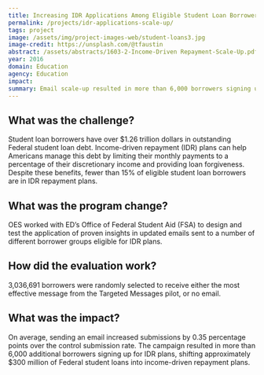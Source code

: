 ```yaml
---
title: Increasing IDR Applications Among Eligible Student Loan Borrowers - Scale Up
permalink: /projects/idr-applications-scale-up/
tags: project
image: /assets/img/project-images-web/student-loans3.jpg
image-credit: https://unsplash.com/@tfaustin
abstract: /assets/abstracts/1603-2-Income-Driven Repayment-Scale-Up.pdf
year: 2016
domain: Education
agency: Education
impact:
summary: Email scale-up resulted in more than 6,000 borrowers signing up for income driven repayment plans.
---
```

## What was the challenge?

Student loan borrowers have over $1.26 trillion dollars in outstanding Federal student loan debt. Income-driven repayment (IDR) plans can help Americans manage this debt by limiting their monthly payments to a percentage of their discretionary income and providing loan forgiveness. Despite these benefits, fewer than 15% of eligible student loan borrowers are in IDR repayment plans.

## What was the program change?

OES worked with ED’s Office of Federal Student Aid (FSA) to design and test the application of proven insights in updated emails sent to a number of different borrower groups eligible for IDR plans.

## How did the evaluation work?

3,036,691 borrowers were randomly selected to receive either the most effective message from the Targeted Messages pilot, or no email.

## What was the impact?

On average, sending an email increased submissions by 0.35 percentage points over the control submission rate. The campaign resulted in more than 6,000 additional borrowers signing up for IDR plans, shifting approximately $300 million of Federal student loans into income-driven repayment plans.
